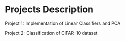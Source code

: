 # Projects Description

Project 1: Implementation of Linear Classifiers and PCA

Project 2: Classification of CIFAR-10 dataset
